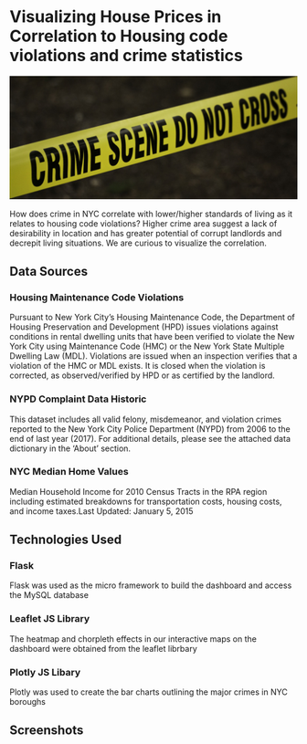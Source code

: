 # Visualizing House Prices in Correlation to Housing code violations and crime statistics
![image](images/crime.jpeg.jpeg)

How does crime in NYC correlate with lower/higher standards of living as it relates to housing code violations? Higher crime area suggest a lack of desirability in location and has greater potential of corrupt landlords and decrepit living situations. We are curious to visualize the correlation.

## Data Sources
### Housing Maintenance Code Violations
Pursuant to New York City’s Housing Maintenance Code, the Department of Housing Preservation and Development (HPD) issues violations against conditions in rental dwelling units that have been verified to violate the New York City using Maintenance Code (HMC) or the New York State Multiple Dwelling Law (MDL). Violations are issued when an inspection verifies that a violation of the HMC or MDL exists. It is closed when the violation is corrected, as observed/verified by HPD or as certified by the landlord.

### NYPD Complaint Data Historic
This dataset includes all valid felony, misdemeanor, and violation crimes reported to the New York City Police Department (NYPD) from 2006 to the end of last year (2017). For additional details, please see the attached data dictionary in the ‘About’ section.

### NYC Median Home Values
Median Household Income for 2010 Census Tracts in the RPA region including estimated breakdowns for transportation costs, housing costs, and income taxes.Last Updated: January 5, 2015

## Technologies Used
### Flask
Flask was used as the micro framework to build the dashboard and access the MySQL database

### Leaflet JS Library
The heatmap and chorpleth effects in our interactive maps on the dashboard were obtained from the leaflet librbary

### Plotly JS Libary
Plotly was used to create the bar charts outlining the major crimes in NYC boroughs

## Screenshots





